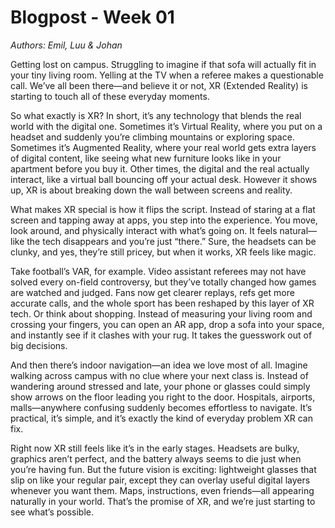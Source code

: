 # Blogpost - Week 01
*Authors: Emil, Luu & Johan*

Getting lost on campus. Struggling to imagine if that sofa will actually fit in your tiny living room. Yelling at the TV when a referee makes a questionable call. We’ve all been there—and believe it or not, XR (Extended Reality) is starting to touch all of these everyday moments.
 
So what exactly is XR? In short, it’s any technology that blends the real world with the digital one. Sometimes it’s Virtual Reality, where you put on a headset and suddenly you’re climbing mountains or exploring space. Sometimes it’s Augmented Reality, where your real world gets extra layers of digital content, like seeing what new furniture looks like in your apartment before you buy it. Other times, the digital and the real actually interact, like a virtual ball bouncing off your actual desk. However it shows up, XR is about breaking down the wall between screens and reality.
 
What makes XR special is how it flips the script. Instead of staring at a flat screen and tapping away at apps, you step into the experience. You move, look around, and physically interact with what’s going on. It feels natural—like the tech disappears and you’re just “there.” Sure, the headsets can be clunky, and yes, they’re still pricey, but when it works, XR feels like magic.
 
Take football’s VAR, for example. Video assistant referees may not have solved every on-field controversy, but they’ve totally changed how games are watched and judged. Fans now get clearer replays, refs get more accurate calls, and the whole sport has been reshaped by this layer of XR tech. Or think about shopping. Instead of measuring your living room and crossing your fingers, you can open an AR app, drop a sofa into your space, and instantly see if it clashes with your rug. It takes the guesswork out of big decisions.
 
And then there’s indoor navigation—an idea we love most of all. Imagine walking across campus with no clue where your next class is. Instead of wandering around stressed and late, your phone or glasses could simply show arrows on the floor leading you right to the door. Hospitals, airports, malls—anywhere confusing suddenly becomes effortless to navigate. It’s practical, it’s simple, and it’s exactly the kind of everyday problem XR can fix.
 
Right now XR still feels like it’s in the early stages. Headsets are bulky, graphics aren’t perfect, and the battery always seems to die just when you’re having fun. But the future vision is exciting: lightweight glasses that slip on like your regular pair, except they can overlay useful digital layers whenever you want them. Maps, instructions, even friends—all appearing naturally in your world. That’s the promise of XR, and we’re just starting to see what’s possible.
